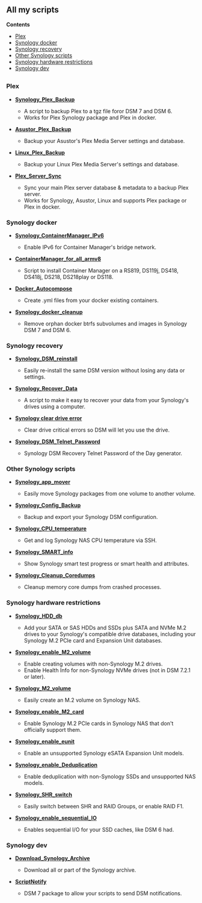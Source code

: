 ## All my scripts

**Contents**
- [Plex](#plex)
- [Synology docker](#synology-docker)
- [Synology recovery](#synology-recovery)
- [Other Synology scripts](#other-synology-scripts)
- [Synology hardware restrictions](#synology-hardware-restrictions)
- [Synology dev](#synology-dev)
##

### Plex

- **<a href="https://github.com/007revad/Synology_Plex_Backup">Synology_Plex_Backup</a>**
  - A script to backup Plex to a tgz file foror DSM 7 and DSM 6.
  - Works for Plex Synology package and Plex in docker.

- **<a href="https://github.com/007revad/Asustor_Plex_Backup">Asustor_Plex_Backup</a>**
  - Backup your Asustor's Plex Media Server settings and database.

- **<a href="https://github.com/007revad/Linux_Plex_Backup">Linux_Plex_Backup</a>**
  - Backup your Linux Plex Media Server's settings and database.

- **<a href="https://github.com/007revad/Plex_Server_Sync">Plex_Server_Sync</a>**
  - Sync your main Plex server database & metadata to a backup Plex server.
  - Works for Synology, Asustor, Linux and supports Plex package or Plex in docker.

### Synology docker

- **<a href="https://github.com/007revad/Synology_ContainerManager_IPv6">Synology_ContainerManager_IPv6</a>**
  - Enable IPv6 for Container Manager's bridge network.

- **<a href="https://github.com/007revad/ContainerManager_for_all_armv8">ContainerManager_for_all_armv8</a>**
  - Script to install Container Manager on a RS819, DS119j, DS418, DS418j, DS218, DS218play or DS118.
 
- **<a href="https://github.com/007revad/Docker_Autocompose">Docker_Autocompose</a>**
  - Create .yml files from your docker existing containers.

- **<a href="https://github.com/007revad/Synology_docker_cleanup">Synology_docker_cleanup</a>**
  - Remove orphan docker btrfs subvolumes and images in Synology DSM 7 and DSM 6.

### Synology recovery

- **<a href="https://github.com/007revad/Synology_DSM_reinstall">Synology_DSM_reinstall</a>**
  - Easily re-install the same DSM version without losing any data or settings.

- **<a href="https://github.com/007revad/Synology_Recover_Data">Synology_Recover_Data</a>**
  - A script to make it easy to recover your data from your Synology's drives using a computer.

- **<a href="https://github.com/007revad/Synology_clear_drive_error">Synology clear drive error</a>**
  - Clear drive critical errors so DSM will let you use the drive.

- **<a href="https://github.com/007revad/Synology_DSM_Telnet_Password">Synology_DSM_Telnet_Password</a>**
  - Synology DSM Recovery Telnet Password of the Day generator.

### Other Synology scripts

- **<a href="https://github.com/007revad/Synology_app_mover">Synology_app_mover</a>**
  - Easily move Synology packages from one volume to another volume.

- **<a href="https://github.com/007revad/Synology_Config_Backup">Synology_Config_Backup</a>**
  - Backup and export your Synology DSM configuration.

- **<a href="https://github.com/007revad/Synology_CPU_temperature">Synology_CPU_temperature</a>**
  - Get and log Synology NAS CPU temperature via SSH.

- **<a href="https://github.com/007revad/Synology_SMART_info">Synology_SMART_info</a>**
  - Show Synology smart test progress or smart health and attributes.

- **<a href="https://github.com/007revad/Synology_Cleanup_Coredumps">Synology_Cleanup_Coredumps</a>**
  - Cleanup memory core dumps from crashed processes.

### Synology hardware restrictions

- **<a href="https://github.com/007revad/Synology_HDD_db">Synology_HDD_db</a>**
  - Add your SATA or SAS HDDs and SSDs plus SATA and NVMe M.2 drives to your Synology's compatible drive databases, including your Synology M.2 PCIe card and Expansion Unit databases.

- **<a href="https://github.com/007revad/Synology_enable_M2_volume">Synology_enable_M2_volume</a>**
  - Enable creating volumes with non-Synology M.2 drives.
  - Enable Health Info for non-Synology NVMe drives (not in DSM 7.2.1 or later).

- **<a href="https://github.com/007revad/Synology_M2_volume">Synology_M2_volume</a>**
  - Easily create an M.2 volume on Synology NAS.

- **<a href="https://github.com/007revad/Synology_enable_M2_card">Synology_enable_M2_card</a>**
  - Enable Synology M.2 PCIe cards in Synology NAS that don't officially support them.

- **<a href="https://github.com/007revad/Synology_enable_eunit">Synology_enable_eunit</a>**
  - Enable an unsupported Synology eSATA Expansion Unit models.

- **<a href="https://github.com/007revad/Synology_enable_Deduplication">Synology_enable_Deduplication</a>**
  - Enable deduplication with non-Synology SSDs and unsupported NAS models.

- **<a href="https://github.com/007revad/Synology_SHR_switch">Synology_SHR_switch</a>**
  - Easily switch between SHR and RAID Groups, or enable RAID F1.

- **<a href="https://github.com/007revad/Synology_enable_sequential_IO">Synology_enable_sequential_IO</a>**
  - Enables sequential I/O for your SSD caches, like DSM 6 had.

### Synology dev

- **<a href="https://github.com/007revad/Download_Synology_Archive">Download_Synology_Archive</a>**
  - Download all or part of the Synology archive.

- **<a href="https://github.com/007revad/ScriptNotify">ScriptNotify</a>**
  - DSM 7 package to allow your scripts to send DSM notifications.
